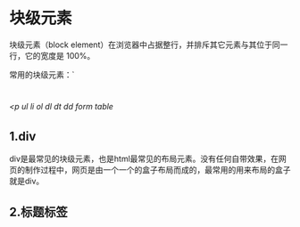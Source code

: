# 块级元素
块级元素（block element）在浏览器中占据整行，并排斥其它元素与其位于同一行，它的宽度是 100%。

常用的块级元素：`<div> <h1> <h2> <h3> <h4> <h5> <h6> <p ul li ol dl dt dd  form  table

## 1.div
div是最常见的块级元素，也是html最常见的布局元素。没有任何自带效果，在网页的制作过程中，网页是由一个一个的盒子布局而成的，最常用的用来布局的盒子就是div。

## 2.标题标签
